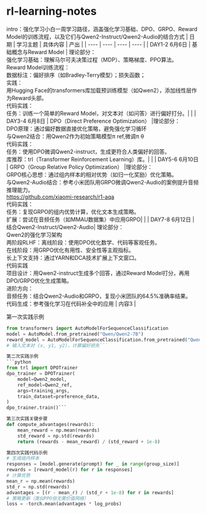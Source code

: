 # rl-learning-notes
intro：强化学习小白一周学习路径，涵盖强化学习基础、DPO、GRPO、Reward Model的训练流程，以及它们与Qwen2-Instruct/Qwen2-Audio的结合方式
| 日期 | 学习主题 | 具体内容 | 产出 | 
| ---- | ---- | ---- | ---- |
| DAY1-2 6月6日 | 基础概念与Reward Model​ | 理论部分：<br>​​强化学习基础​​：理解马尔可夫决策过程（MDP）、策略梯度、PPO算法。<br>​​Reward Model训练流程​​：<br>数据标注：偏好排序（如Bradley-Terry模型）；损失函数；<br>实践：<br>用Hugging Face的transformers库加载预训练模型（如Qwen2），添加线性层作为Reward头部。 <br>代码实践：<br>任务​​：训练一个简单的Reward Model，对文本对（如问答）进行偏好打分。|   | 
| DAY3-4 6月8日 | DPO（Direct Preference Optimization） |理论部分：<br>DPO原理​​：通过偏好数据直接优化策略，避免强化学习循环<br>与Qwen2结合​​：用Qwen2作为初始策略模型π ref,微调π θ<br>代码实践：<br>​​任务​​：使用DPO微调Qwen2-instruct，生成更符合人类偏好的回答。<br>​​库推荐​​：trl（Transformer Reinforcement Learning）库。|   | 
| DAY5-6 6月10日 | GRPO（Group Relative Policy Optimization）​ |理论部分：<br> GRPO核心思想：通过组内样本的相对优势（如归一化奖励）优化策略。<br>与Qwen2-Audio结合​​：参考小米团队用GRPO微调Qwen2-Audio的案例提升音频推理能力。<br>https://github.com/xiaomi-research/r1-aqa<br>代码实践：<br>任务​​：复现GRPO的组内优势计算，优化文本生成策略。<br>​​扩展​​：尝试在音频任务（如MMAU数据集）中应用GRPO|   | 
| DAY7-8 6月12日 | 结合Qwen2-Instruct/Qwen2-Audio​| 理论部分：<br>​​Qwen2的强化学习架构​​<br>两阶段RLHF​​：​​离线阶段​​：使用DPO优化数学、代码等客观任务。<br>在线阶段​​：用GRPO优化有用性、安全性等主观指标。<br>长上下文支持​​：通过YARN和DCA技术扩展上下文窗口。<br>代码实践<br>​​项目设计​​：用Qwen2-instruct生成多个回答，通过Reward Model打分，再用DPO/GRPO优化生成策略。<br>进阶方向​​：<br>音频任务：结合Qwen2-Audio和GRPO，复现小米团队的64.5%准确率结果。<br>代码生成：参考强化学习在代码补全中的应用
| 内容3 |  

第一次实践示例
```python
from transformers import AutoModelForSequenceClassification
model = AutoModel.from_pretrained("Qwen/Qwen2-7B")
reward_model = AutoModelForSequenceClassification.from_pretrained("Qwen/Qwen2-7B", num_labels=1)
# 输入文本对 (x, y1, y2)，计算偏好损失```

第二次实践示例
```python
from trl import DPOTrainer
dpo_trainer = DPOTrainer(
    model=Qwen2_model,
    ref_model=Qwen2_ref,
    args=training_args,
    train_dataset=preference_data,
)
dpo_trainer.train()```

第三次实践关键步骤
def compute_advantages(rewards):
    mean_reward = np.mean(rewards)
    std_reward = np.std(rewards)
    return (rewards - mean_reward) / (std_reward + 1e-8)

第四次实践代码示例
# 生成组内样本
responses = [model.generate(prompt) for _ in range(group_size)]
rewards = [reward_model(r) for r in responses]
# 计算优势
mean_r = np.mean(rewards)
std_r = np.std(rewards)
advantages = [(r - mean_r) / (std_r + 1e-8) for r in rewards]
# 策略更新（类似PPO但无需价值网络）
loss = -torch.mean(advantages * log_probs)
